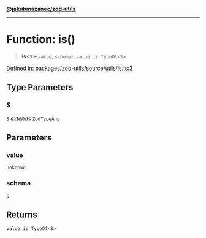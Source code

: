 [**@jakubmazanec/zod-utils**](../README.md)

---

# Function: is()

> **is**\<`S`\>(`value`, `schema`): `value is TypeOf<S>`

Defined in:
[packages/zod-utils/source/utils/is.ts:3](https://github.com/jakubmazanec/tools/blob/74fa88a6249b3d486436ae7655f4962bc4a86e11/packages/zod-utils/source/utils/is.ts#L3)

## Type Parameters

### S

`S` _extends_ `ZodTypeAny`

## Parameters

### value

`unknown`

### schema

`S`

## Returns

`value is TypeOf<S>`
